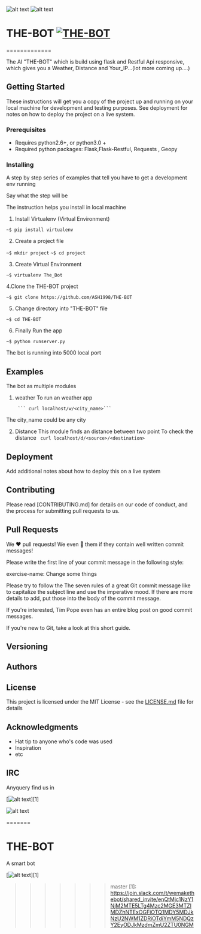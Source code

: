 

![alt text][1.3]
![alt text][1.4]
 

# THE-BOT [![THE-BOT](https://png.icons8.com/robot-2/color/100/000000)](https://github.com/ASH1998/THE-BOT)

=============

The AI "THE-BOT" which is build using flask and Restful Api responsive, which gives you a Weather, Distance and Your_IP...(lot more coming up....)

## Getting Started

These instructions will get you a copy of the project up and running on your local machine for development and testing purposes. See deployment for notes on how to deploy the project on a live system.

### Prerequisites

 - Requires python2.6+, or python3.0 +
 - Required python packages: Flask,Flask-Restful, Requests , Geopy 
 
 


### Installing

A step by step series of examples that tell you have to get a development env running

Say what the step will be

The instruction helps you install in local machine

1. Install Virtualenv (Virtual Environment)

```~$ pip install virtualenv```


2. Create a project file 

```~$ mkdir project```
```~$ cd project ```



3. Create Virtual Environment 


```~$ virtualenv The_Bot```



4.Clone the THE-BOT project


```~$ git clone https://github.com/ASH1998/THE-BOT```



5. Change directory into "THE-BOT" file

```~$ cd THE-BOT```



6. Finally Run the app 

```~$ python runserver.py```


The bot is running into 5000 local port 




## Examples

The bot as multiple modules 

1. weather 
To run an weather app

		``` curl localhost/w/<city_name>```
The city_name could be any city 

2. Distance 
This module finds an distance between two point 
To check the distance 
		``` curl localhost/d/<source>/<destination>```	 




## Deployment

Add additional notes about how to deploy this on a live system


## Contributing

Please read [CONTRIBUTING.md] for details on our code of conduct, and the process for submitting pull requests to us.

## Pull Requests

We :heart: pull requests! We even :sparkling_heart: them if they contain well written commit messages!

Please write the first line of your commit message in the following style:

exercise-name: Change some things

Please try to follow the The seven rules of a great Git commit message like to capitalize the subject line and use the imperative mood. If there are more details to add, put those into the body of the commit message.

If you're interested, Tim Pope even has an entire blog post on good commit messages.

If you're new to Git, take a look at this short guide.


## Versioning


## Authors



## License

This project is licensed under the MIT License - see the [LICENSE.md](LICENSE.md) file for details

## Acknowledgments

* Hat tip to anyone who's code was used
* Inspiration
* etc

## IRC


Anyquery find us in 

[![alt text][1.1]][1] 

![alt text][1.2]

[1.1]: https://png.icons8.com/slack/color/91/000000
[1.2]: https://png.icons8.com/stack-overflow/color/91/000000
[1.3]: https://img.shields.io/pypi/pyversions/goodreads.svg
[1.4]: https://png.icons8.com/api/color/37/000000

=======
# THE-BOT
A smart bot

[![alt text][1.1]][1]

[1.1]: https://png.icons8.com/slack/color/91/000000 (twitter icon with padding)
>>>>>>> master
[1]: https://join.slack.com/t/wemakethebot/shared_invite/enQtMjc1NzY1NjM2MTE5LTg4Mzc2MGE3MTZlMDZhNTExOGFiOTQ1MDY5MDJkNzU2NWM1ZDRiOTdiYmM5NDQzY2EyODJkMzdmZmU2ZTU0NGM
